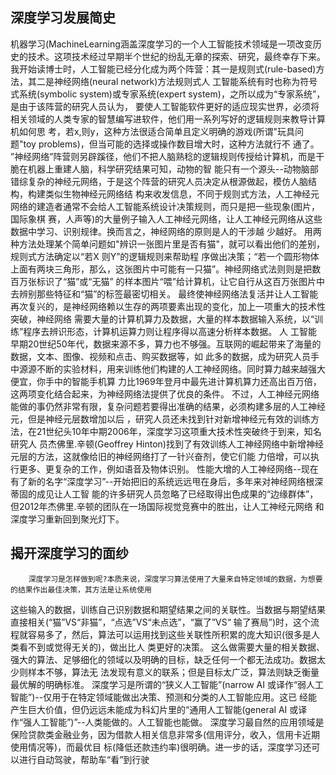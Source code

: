 深度学习发展简史
---
机器学习(MachineLearning涵盖深度学习的一个人工智能技术领域是一项改变历史的技术。这项技术经过早期半个世纪的纷乱无章的探索、研究，最终幸存下来。
        我开始读博士时，人工智能已经分化成为两个阵营：其一是规则式(rule-based)方法，其二是神经网络(neural network)方法规则式人
工智能系统有时也称为符号式系统(symbolic system)或专家系统(expert system)，之所以成为“专家系统”，是由于该阵营的研究人员认为，
要使人工智能软件更好的适应现实世界，必须将相关领域的人类专家的智慧编写进软件，他们用一系列写好的逻辑规则来教导计算机如何思
考，若x,则y，这种方法很适合简单且定义明确的游戏(所谓"玩具问题"toy problems)，但当可能的选择或操作数目增大时，这种方法就行不
通了。
         ”神经网络”阵营则另辟蹊径，他们不把人脑熟稔的逻辑规则传授给计算机，而是干脆在机器上重建人脑，科学研究结果可知，动物的智
能只有一个源头--动物脑部错综复杂的神经元网络，于是这个阵营的研究人员决定从根源做起，模仿人脑结构，构建类似生物神经元网络结
构来收发信息，不同于规则式方法，人工神经元网络的建造者通常不会给人工智能系统设计决策规则，而只是把一些现象(图片，国际象棋
赛，人声等)的大量例子输入人工神经元网络，让人工神经元网络从这些数据中学习、识别规律。换而言之，神经网络的原则是人的干涉越
少越好。
        用两种方法处理某个简单问题如"辨识一张图片里是否有猫"，就可以看出他们的差别，规则式方法确定以“若X 则Y”的逻辑规则来帮助程
序做出决策；“若一个圆形物体上面有两块三角形，那么，这张图片中可能有一只猫”。神经网络式法则则是把数百万张标识了“猫”或“无猫”
的样本图片“喂”给计算机，让它自行从这百万张图片中去辨别那些特征和“猫”的标签最密切相关。
        最终使神经网络法复活并让人工智能再次复兴的，是神经网络赖以生存的两项要素出现的变化，加上一项重大的技术性突破，神经网络
需要大量的计算机算力及数据，大量的样本数据输入系统，以“训练”程序去辨识形态，计算机运算力则让程序得以高速分析样本数据。   人
工智能早期20世纪50年代，数据来源不多，算力也不够强。互联网的崛起带来了海量的数据，文本、图像、视频和点击、购买数据等，如
此多的数据，成为研究人员手中源源不断的实验材料，用来训练他们构建的人工神经网络。同时算力越来越强大便宜，你手中的智能手机算
力比1969年登月中最先进计算机算力还高出百万倍，这两项变化结合起来，为神经网络法提供了优良的条件。
        不过，人工神经元网络能做的事仍然非常有限，复杂问题若要得出准确的结果，必须构建多层的人工神经元，但是神经元层数增加以后
，研究人员还未找到针对新增神经元有效的训练方法，在21世纪头10年中期2006年，深度学习这项重大技术性突破终于到来，知名研究人
员杰佛里.辛顿(Geoffrey Hinton)找到了有效训练人工神经网络中新增神经元层的方法，这就像给旧的神经网络打了一针兴奋剂，使它们能
力倍增，可以执行更多、更复杂的工作，例如语音及物体识别。
        性能大增的人工神经网络--现在有了新的名字“深度学习”--开始把旧的系统远远甩在身后，多年来对神经网络根深蒂固的成见让人工智
能的许多研究人员忽略了已经取得出色成果的“边缘群体”，但2012年杰佛里.辛顿的团队在一场国际视觉竞赛中的胜出，让人工神经元网络
和深度学习重新回到聚光灯下。

揭开深度学习的面纱
---
        深度学习是怎样做到呢?本质来说，深度学习算法使用了大量来自特定领域的数据，为想要的结果作出最佳决策，其方法是让系统使用
这些输入的数据，训练自己识别数据和期望结果之间的关联性。当数据与期望结果直接相关(“猫”VS“非猫”，“点选”VS“未点选”，“赢了”VS“
输了赛局”)时，这个流程就容易多了，然后，算法可以运用找到这些关联性所积累的庞大知识(很多是人类看不到或觉得无关的)，做出比人
类更好的决策。
        这么做需要大量的相关数据、强大的算法、足够细化的领域以及明确的目标，缺乏任何一个都无法成功。数据太少则样本不够，算法无
法发现有意义的联系；但是目标太广泛，算法则缺乏衡量最优解的明确标准。
      深度学习是所谓的“狭义人工智能”(narrow AI 或译作“弱人工智能”)--仅用于在特定领域能做出决策、预测和分类的人工智能应用。这已
经能产生巨大价值，但仍远远未能成为科幻片里的“通用人工智能(general AI 或译作“强人工智能”)”--人类能做的。人工智能也能做。
        深度学习最自然的应用领域是保险贷款类金融业务，因为借款人相关信息非常多(信用评分，收入，信用卡近期使用情况等)，而最优目
标(降低还款违约率)很明确。进一步的话，深度学习还可以进行自动驾驶，帮助车“看”到行驶